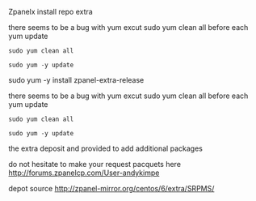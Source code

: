 Zpanelx install repo extra

there seems to be a bug with yum excut sudo yum clean all before each yum update

<code>sudo yum clean all</code>

<code>sudo yum -y update</code>


sudo yum -y install zpanel-extra-release

there seems to be a bug with yum excut sudo yum clean all before each yum update

<code>sudo yum clean all</code>

<code>sudo yum -y update</code>


the extra deposit and provided to add additional packages

do not hesitate to make your request pacquets here http://forums.zpanelcp.com/User-andykimpe

depot source http://zpanel-mirror.org/centos/6/extra/SRPMS/
